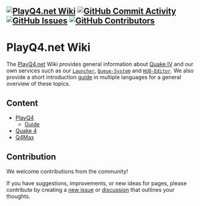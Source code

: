 [![PlayQ4.net Wiki](https://img.shields.io/badge/PlayQ4.net-Wiki-<COLOR>.svg)](https://github.com/PlayQ4/wiki/)
[![GitHub Commit Activity](https://img.shields.io/github/commit-activity/t/playq4/wiki)](https://github.com/PlayQ4/wiki/commits/main)
[![GitHub Issues](https://img.shields.io/github/issues/PlayQ4/wiki?label=Issues)](https://github.com/PlayQ4/wiki/issues)
[![GitHub Contributors](https://img.shields.io/github/contributors/PlayQ4/wiki?label=Contributors)](https://github.com/PlayQ4/wiki/graphs/contributors)
---


# PlayQ4.net Wiki
The [PlayQ4.net](wiki/pq4/playq4_en.md) Wiki provides general information about [Quake IV](wiki/q4/quake4_en.md) and our own services such as our [`Launcher`](wiki/pq4/launcher_en.md), [`Queue-System`](wiki/pq4/queue_en.md) and [`HUD-Editor`](wiki/pq4/hud_editor_en.md). We also provide a short introduction [guide](wiki/guide/guide.md) in multiple languages for a general overview of these topics.

## Content
- [PlayQ4](wiki/pq4/playq4_en.md)
  - [Guide](wiki/guide/guide.md)
- [Quake 4](wiki/q4/quake4_en.md)
- [Q4Max](wik/q4max/q4max_en.md)

## Contribution
We welcome contributions from the community! 

If you have suggestions, improvements, or new ideas for pages, please contribute by creating a [new issue](https://github.com/PlayQ4/wiki/issues/new) or [discussion](https://github.com/PlayQ4/wiki/discussions/new?category=ideas) that outlines your thoughts. 
